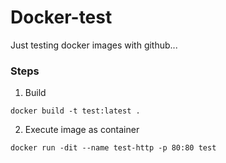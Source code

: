# Docker-test
Just testing docker images with github...

### Steps

1. Build
```
docker build -t test:latest .
```

2. Execute image as container
```
docker run -dit --name test-http -p 80:80 test
```
